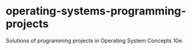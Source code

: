 # operating-systems-programming-projects
Solutions of programming projects in Operating System Concepts 10e.
